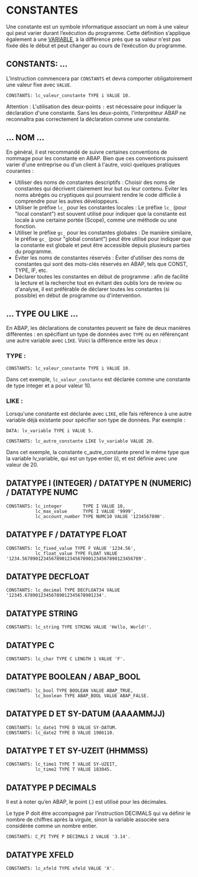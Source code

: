 # CONSTANTES

Une constante est un symbole informatique associant un nom à une valeur qui peut varier durant l’exécution du programme. Cette définition s’applique également à une [VARIABLE](./01_VARIABLES.md), à la différence près que sa valeur n'est pas fixée dès le début et peut changer au cours de l’exécution du programme.

## CONSTANTS: ...

L’instruction commencera par `CONSTANTS` et devra comporter obligatoirement une valeur fixe avec `VALUE`.

```abap
CONSTANTS: lc_valeur_constante TYPE i VALUE 10.
```
Attention : L'utilisation des deux-points ``:`` est nécessaire pour indiquer la déclaration d'une constante. Sans les deux-points, l'interpréteur ABAP ne reconnaîtra pas correctement la déclaration comme une constante.

## ... NOM ...

En général, il est recommandé de suivre certaines conventions de nommage pour les constante en ABAP. Bien que ces conventions puissent varier d'une entreprise ou d'un client à l'autre, voici quelques pratiques courantes :

- Utiliser des noms de constantes descriptifs : Choisir des noms de constantes qui décrivent clairement leur but ou leur contenu. Éviter les noms abrégés ou cryptiques qui pourraient rendre le code difficile à comprendre pour les autres développeurs.
- Utiliser le préfixe ``lc_`` pour les constantes locales : Le préfixe ``lc_`` (pour "local constant") est souvent utilisé pour indiquer que la constante est locale à une certaine portée (Scope), comme une méthode ou une fonction.
- Utiliser le préfixe ``gc_`` pour les constantes globales : De manière similaire, le préfixe ``gc_`` (pour "global constant") peut être utilisé pour indiquer que la constante est globale et peut être accessible depuis plusieurs parties du programme.
- Éviter les noms de constantes réservés : Éviter d'utiliser des noms de constantes qui sont des mots-clés réservés en ABAP, tels que CONST, TYPE, IF, etc.
- Déclarer toutes les constantes en début de programme : afin de facilité la lecture et la recherche tout en évitant des oublis lors de review ou d'analyse, il est préférable de déclarer toutes les constantes (si possible) en début de programme ou d'intervention.

## ... TYPE OU LIKE ...

En ABAP, les déclarations de constantes peuvent se faire de deux manières différentes : en spécifiant un type de données avec ``TYPE`` ou en référençant une autre variable avec ``LIKE``. Voici la différence entre les deux :

### TYPE :

```abap
CONSTANTS: lc_valeur_constante TYPE i VALUE 10.
```

Dans cet exemple, ``lc_valeur_constante`` est déclarée comme une constante de type integer et a pour valeur 10.

### LIKE :

Lorsqu'une constante est déclarée avec ``LIKE``, elle fais référence à une autre variable déjà existante pour spécifier son type de données. Par exemple :

```abap
DATA: lv_variable TYPE i VALUE 5.

CONSTANTS: lc_autre_constante LIKE lv_variable VALUE 20.
```

Dans cet exemple, la constante c_autre_constante prend le même type que la variable lv_variable, qui est un type entier (i), et est définie avec une valeur de 20.

## DATATYPE I (INTEGER) / DATATYPE N (NUMERIC) / DATATYPE NUMC

```abap
CONSTANTS: lc_integer        TYPE I VALUE 10,
           lc_max_value      TYPE I VALUE '9999',
           lc_account_number TYPE NUMC10 VALUE '1234567890'.
```

## DATATYPE F / DATATYPE FLOAT

```abap
CONSTANTS: lc_fixed_value TYPE F VALUE '1234.56',
           lc_float_value TYPE FLOAT VALUE '1234.567890123456789012345678901234567890123456789'.
```

## DATATYPE DECFLOAT

```abap
CONSTANTS: lc_decimal TYPE DECFLOAT34 VALUE '12345.67890123456789012345678901234'.
```

## DATATYPE STRING

```abap
CONSTANTS: lc_string TYPE STRING VALUE 'Hello, World!'.
```

## DATATYPE C

```abap
CONSTANTS: lc_char TYPE C LENGTH 1 VALUE 'F'.
```

## DATATYPE BOOLEAN / ABAP_BOOL

```abap
CONSTANTS: lc_bool TYPE BOOLEAN VALUE ABAP_TRUE,
           lc_boolean TYPE ABAP_BOOL VALUE ABAP_FALSE.
```

## DATATYPE D ET SY-DATUM (AAAAMMJJ)

```abap
CONSTANTS: lc_date1 TYPE D VALUE SY-DATUM.
CONSTANTS: lc_date2 TYPE D VALUE 1986110.
```

## DATATYPE T ET SY-UZEIT (HHMMSS)

```abap
CONSTANTS: lc_time1 TYPE T VALUE SY-UZEIT,
           lc_time2 TYPE T VALUE 183045.
```

## DATATYPE P DECIMALS

Il est à noter qu’en ABAP, le point (.) est utilisé pour les décimales.

Le type P doit être accompagné par l’instruction DECIMALS qui va définir le nombre de chiffres après la virgule, sinon la variable associée sera considérée comme un nombre entier.

```abap
CONSTANTS: C_PI TYPE P DECIMALS 2 VALUE '3.14'.
```

## DATATYPE XFELD

```abap
CONSTANTS: lc_xfeld TYPE xfeld VALUE 'X'.
```